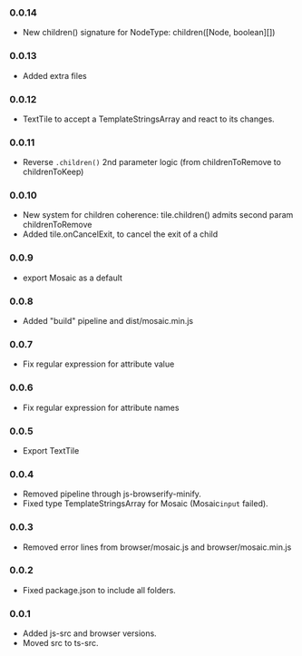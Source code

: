 ### 0.0.14

* New children() signature for NodeType: children([Node, boolean][])

### 0.0.13

* Added extra files

### 0.0.12

* TextTile to accept a TemplateStringsArray and react to its changes.

### 0.0.11

* Reverse `.children()` 2nd parameter logic (from childrenToRemove to childrenToKeep)

### 0.0.10

* New system for children coherence: tile.children() admits second param childrenToRemove
* Added tile.onCancelExit, to cancel the exit of a child

### 0.0.9

* export Mosaic as a default

### 0.0.8

* Added "build" pipeline and dist/mosaic.min.js

### 0.0.7

* Fix regular expression for attribute value

### 0.0.6

* Fix regular expression for attribute names

### 0.0.5

* Export TextTile

### 0.0.4

* Removed pipeline through js-browserify-minify.
* Fixed type TemplateStringsArray for Mosaic (Mosaic`input` failed).

### 0.0.3

* Removed error lines from browser/mosaic.js and browser/mosaic.min.js

### 0.0.2

* Fixed package.json to include all folders.

### 0.0.1

* Added js-src and browser versions.
* Moved src to ts-src.
